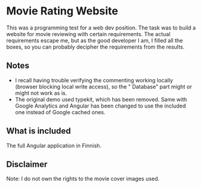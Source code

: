 # Movie Rating Website

This was a programming test for a web dev position. The task was to build a website for movie reviewing with certain
requirements. The actual requirements escape me, but as the good developer I am, I filled all the boxes, so you can
probably decipher the requirements from the results.

## Notes

+ I recall having trouble verifying the commenting working locally (browser blocking local write access), so the "
  Database" part might or might not work as is.
+ The original demo used typekit, which has been removed. Same with Google Analytics and Angular has been changed to use
  the included one instead of Google cached ones.

## What is included

The full Angular application in Finnish.

## Disclaimer

Note: I do not own the rights to the movie cover images used.
